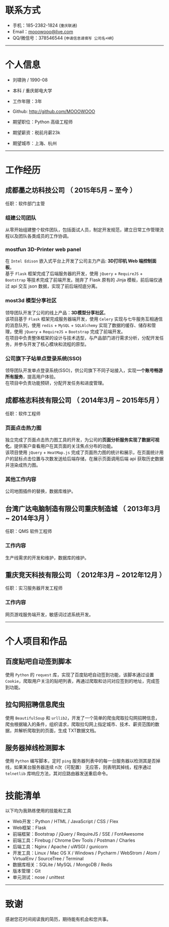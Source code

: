 # 联系方式

- 手机：185-2382-1824 (```重庆联通```)
- Email：mooowooo@live.com
- QQ/微信号：378546544 (```申请信息请填写 公司名+HR```)

---

# 个人信息

 - 刘啸驹 / 1990-08
 - 本科 / 重庆邮电大学
 - 工作年限：3年
 - Github: http://github.com/MOOOWOOO

 - 期望职位：Python 高级工程师
 - 期望薪资：税前月薪23k
 - 期望城市：上海、杭州

---

# 工作经历

## 成都墨之坊科技公司 （ 2015年5月 ~ 至今 ）

任职：软件部门主管

### 组建公司团队
从零开始组建整个软件团队，包括面试人员，制定开发规范，建立日常工作管理流程以及团队各类成员的工作协调。

### mostfun 3D-Printer web panel
在 `Intel Edison` 嵌入式平台上开发了公司主力产品: **3D打印机 Web 端控制面板**。  
基于 `Flask` 框架完成了后端服务器的开发，使用 `jQuery` + `RequireJS` + `Bootstrap` 等技术完成了前端开发。抛弃了 Flask 原有的 Jinja 模板，前后端仅通过 api 交互 json 数据，实现了前后端彻底分离。


### most3d 模型分享社区
领导团队开发了公司的线上产品：**3D模型分享社区**。  
该项目基于 `Flask` 框架完成服务器端开发，使用 `Celery` 实现与七牛服务互相通信的消息队列，使用 `redis` + `MySQL` + `SQLAlchemy` 实现了数据的缓存、储存和管理，使用 `jQuery` + `RequireJS` + `Bootstrap` 完成了前端开发。  
在项目中负责整体框架的设计与技术选型，与产品部门进行需求分析，分配开发任务，并参与开发了核心模块和流程的原型。


### 公司旗下子站单点登录系统(SSO)
领导团队开发单点登录系统(SSO)，供公司旗下不同子站接入，实现**一个账号畅游所有服务**，提高用户体验。  
在项目中负责功能预研，分配开发任务和进度管理。

## 成都格志科技有限公司 （ 2014年3月 ~ 2015年5月 ）

任职：软件工程师

### 页面点击热力图
独立完成了页面点击热力图工具的开发，为公司的**页面分析服务实现了数据可视化**，提供客户查看用户在其页面的关注焦点分布的功能。  
该项目使用 `jQuery` + `HeatMap.js` 完成了页面热力图的统计和展示，在页面统计用户的鼠标点击位置与次数发送给后端存储，在展示页面调用后端 api 获取历史数据并渲染成热力图。

### 其他工作内容
公司地图插件的替换，数据库维护。

## 台湾广达电脑制造有限公司重庆制造城 （ 2013年3月 ~ 2014年3月 ）
任职：QMS 软件工程师

### 工作内容
生产线需求的开发和维护，数据库的维护。

## 重庆竞天科技有限公司 （ 2012年3月 ~ 2012年12月 ）
任职：实习服务器开发工程师

### 工作内容
网页游戏服务端开发，敏感词过滤系统开发。

---

# 个人项目和作品

## 百度贴吧自动签到脚本
使用 `Python` 的 `request` 库，实现了百度贴吧自动签到功能，该脚本通过设置 `Cookie`，爬取用户关注的贴吧列表，再通过爬取和访问对应签到的地址，完成签到功能。

## 拉勾网招聘信息爬虫
使用 `BeautifulSoup` 和 `urllib2`，开发了一个简单的爬虫爬取拉勾网招聘信息，爬虫根据输入的条件，组织请求，爬取拉勾网上指定城市、技术、薪资范围的数据，并解析爬取到的页面，生成 TXT数据文档。

## 服务器掉线检测脚本
使用 `Python` 编写脚本，定时 `ping` 服务器列表中的每一台服务器以检测其是否掉线，如果某台服务器连续 n次（可配置） 无应答，则表明其掉线，程序通过 `telnetlib` 库响应方法，其对应路由器发送重启命令。


# 技能清单

以下均为我熟练使用的技能和工具

- Web开发：Python / HTML / JavaScript / CSS / Flex
- Web框架：Flask
- 前端框架：Bootstrap / jQuery / RequireJS / SSE / FontAwesome
- 前端工具：Firebug / Chrome Dev Tools / Postman / Charles
- 后端工具：Nginx / Apache / uWSGI / gunicorn
- 开发工具：Linux / Mac OS X / Windows / Pycharm / WebStrom / Atom / VirtualEnv / SourceTree / Terminal
- 数据库相关：SQLite / MySQL / MongoDB / Redis
- 版本管理：Git
- 单元测试：nose / unittest

---

# 致谢
感谢您花时间阅读我的简历，期待能有机会和您共事。
